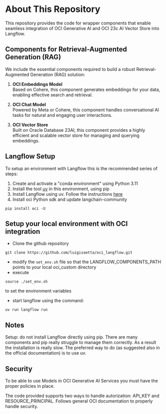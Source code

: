 # About This Repository
This repository provides the code for wrapper components that enable seamless integration 
of OCI Generative AI and OCI 23c AI Vector Store into Langflow.

## Components for Retrieval-Augmented Generation (RAG)
We include the essential components required to build a robust Retrieval-Augmented Generation (RAG) solution:

1. **OCI Embeddings Model**    
   Based on Cohere, this component generates embeddings for your data, enabling effective search and retrieval.

2. **OCI Chat Model**    
   Powered by Meta or Cohere, this component handles conversational AI tasks for natural and engaging user interactions.

3. **OCI Vector Store**  
   Built on Oracle Database 23AI, this component provides a highly efficient and scalable vector store 
   for managing and querying embeddings.

## Langflow Setup
To setup an environment with Langflow this is the recommended series of steps:

1. Create and activate a "conda environment" using Python 3.11
2. Install the tool [uv](https://docs.astral.sh/uv/getting-started/) in this environment, using pip
3. Install Langflow using uv. Follow the instructions [here](https://docs.langflow.org/get-started-installation)
4. Install oci Python sdk and update langchain-community
```
pip install oci -U
```

## Setup your local environment with OCI integration
* Clone the github repository
```
git clone https://github.com/luigisaetta/oci_langflow.git
```
* modify the `set_env.sh` file so that the LANGFLOW_COMPONENTS_PATH points to your local oci_custom directory
* execute 
```
source ./set_env.sh
``` 
to set the environment variables
* start langflow using the command: 
```
uv run langflow run
```

## Notes
Setup: do not install Langflow directly using pip. There are many components and pip really struggle to manage them correctly.
As a result the installation is really slow. The preferred way to do (as suggested also in the official documentation) is to use
uv.

## Security
To be able to use Models in OCI Generative AI Services you must have the proper policies in place.

The code provided supports two ways to handle autorization: API_KEY and RESOURCE_PRINCIPAL.
Follows general OCI documentation to properly handle security.





